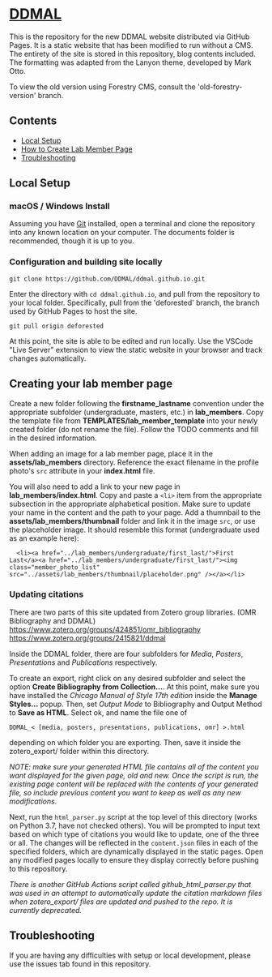 # [DDMAL](https://DDMAL.github.io/DDMAL-new-site)

This is the repository for the new DDMAL website distributed via GitHub Pages. It is a static website that has been modified to run without a CMS. The entirety of the site is stored in this repository, blog contents included. The formatting was adapted from the Lanyon theme, developed by Mark Otto.

To view the old version using Forestry CMS, consult the 'old-forestry-version' branch.

## Contents

- [Local Setup](#local-setup)
- [How to Create Lab Member Page](#creating-your-lab-member-page)
- [Troubleshooting](#troubleshooting)

## Local Setup

### macOS / Windows Install

Assuming you have [Git](https://www.atlassian.com/git/tutorials/install-git) installed, open a terminal and clone the repository into any known location on your computer. The documents folder is recommended, though it is up to you.

### Configuration and building site locally

```
git clone https://github.com/DDMAL/ddmal.github.io.git
```

Enter the directory with `cd ddmal.github.io`, and pull from the repository to your local folder. Specifically, pull from the 'deforested' branch, the branch used by GitHub Pages to host the site.

```
git pull origin deforested
```

At this point, the site is able to be edited and run locally. Use the VSCode "Live Server" extension to view the static website in your browser and track changes automatically.

## Creating your lab member page

Create a new folder following the **firstname_lastname** convention under the appropriate subfolder (undergraduate, masters, etc.) in **lab_members**. Copy the template file from **TEMPLATES/lab_member_template** into your newly created folder (do not rename the file). Follow the TODO comments and fill in the desired information.

When adding an image for a lab member page, place it in the **assets/lab_members** directory. Reference the exact filename in the profile photo's `src` attribute in your **index.html** file.

You will also need to add a link to your new page in **lab_members/index.html**. Copy and paste a `<li>` item from the appropriate subsection in the appropriate alphabetical position. Make sure to update your name in the content and the path to your page. Add a thumnbail to the **assets/lab_members/thumbnail** folder and link it in the image `src`, or use the placeholder image. It should resemble this format (undergraduate used as an example here):

```
  <li><a href="../lab_members/undergraduate/first_last/">First Last</a><a href="../lab_members/undergraduate/first_last/"><img class="member_photo_list" src="../assets/lab_members/thumbnail/placeholder.png" /></a></li>
```

### Updating citations

There are two parts of this site updated from Zotero group libraries.
(OMR Bibliography and DDMAL)
https://www.zotero.org/groups/424851/omr_bibliography
https://www.zotero.org/groups/2415821/ddmal

Inside the DDMAL folder, there are four subfolders for _Media_, _Posters_, _Presentations_ and _Publications_ respectively.

To create an export, right click on any desired subfolder and select the option **Create Bibliography from Collection...**. At this point, make sure you have installed the _Chicago Manual of Style 17th edition_ inside the **Manage Styles...** popup. Then, set _Output Mode_ to Bibliography and Output Method to **Save as HTML**. Select ok, and name the file one of

```
DDMAL_< [media, posters, presentations, publications, omr] >.html
```
depending on which folder you are exporting. Then, save it inside the zotero_export/ folder within this directory.

_NOTE: make sure your generated HTML file contains all of the content you want displayed for the given page, old and new. Once the script is run, the existing page content will be replaced with the contents of your generated file, so include previous content you want to keep as well as any new modifications._

Next, run the `html_parser.py` script at the top level of this directory (works on Python 3.7, have not checked others). You will be prompted to input text based on which type of citations you would like to update, one of the three or all. The changes will be reflected in the `content.json` files in each of the specified folders, which are dynamically displayed in the static pages. Open any modified pages locally to ensure they display correctly before pushing to this repository.

_There is another GitHub Actions script called github_html_parser.py that was used in an attempt to automatically update the citation markdown files when zotero_export/ files are updated and pushed to the repo. It is currently deprecated._

## Troubleshooting

If you are having any difficulties with setup or local development, please use the issues tab found in this repository.
